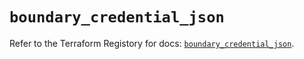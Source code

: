 # `boundary_credential_json`

Refer to the Terraform Registory for docs: [`boundary_credential_json`](https://registry.terraform.io/providers/hashicorp/boundary/1.1.10/docs/resources/credential_json).
